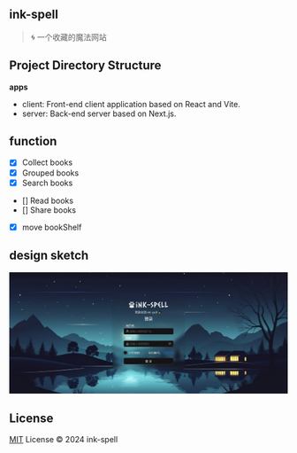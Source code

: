 ## ink-spell

> 🌀 一个收藏的魔法网站

## Project Directory Structure

**apps**

- client: Front-end client application based on React and Vite.
- server: Back-end server based on Next.js.

## function

- [x] Collect books
- [x] Grouped books
- [x] Search books
- [] Read books
- [] Share books
- [x] move bookShelf

## design sketch

![](./assets/images/login-design.png)

## License

[MIT](/LICENSE) License &copy; 2024 ink-spell
